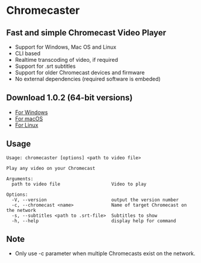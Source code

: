 # Chromecaster

## Fast and simple Chromecast Video Player

- Support for Windows, Mac OS and Linux
- CLI based
- Realtime transcoding of video, if required
- Support for .srt subtitles
- Support for older Chromecast devices and firmware
- No external dependencies (required software is embeded)

## Download 1.0.2 (64-bit versions)

- [For Windows](https://github.com/Reggino/chromecaster/releases/download/v1.0.2/chromecaster.exe)
- [For macOS](https://github.com/Reggino/chromecaster/releases/download/v1.0.2/chromecaster-macos)
- [For Linux](https://github.com/Reggino/chromecaster/releases/download/v1.0.2/chromecaster)

## Usage

```
Usage: chromecaster [options] <path to video file>

Play any video on your Chromecast

Arguments:
  path to video file                   Video to play

Options:
  -V, --version                        output the version number
  -c, --chromecast <name>              Name of target Chromecast on the network
  -s, --subtitles <path to .srt-file>  Subtitles to show
  -h, --help                           display help for command

```

## Note

- Only use -c parameter when multiple Chromecasts exist on the network.
